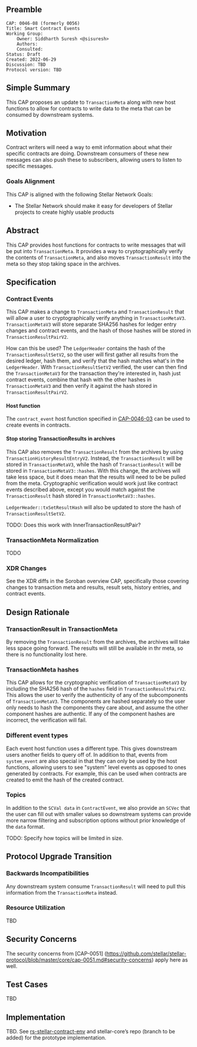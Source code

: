 ## Preamble

```
CAP: 0046-08 (formerly 0056)
Title: Smart Contract Events
Working Group:
    Owner: Siddharth Suresh <@sisuresh>
    Authors:
    Consulted:
Status: Draft
Created: 2022-06-29
Discussion: TBD
Protocol version: TBD
```

## Simple Summary
This CAP proposes an update to `TransactionMeta` along with new host functions
to allow for contracts to write data to the meta that can be consumed by
downstream systems.

## Motivation
Contract writers will need a way to emit information about what their specific
contracts are doing. Downstream consumers of these new messages can also push
these to subscribers, allowing users to listen to specific messages.

### Goals Alignment
This CAP is aligned with the following Stellar Network Goals:
* The Stellar Network should make it easy for developers of Stellar projects to create highly usable products

## Abstract
This CAP provides host functions for contracts to write messages that will be put
into `TransactionMeta`. It provides a way to cryptographically verify the
contents of `TransactionMeta`, and also moves `TransactionResult` into the meta
so they stop taking space in the archives.

## Specification

### Contract Events
This CAP makes a change to `TransactionMeta` and `TransactionResult` that will allow
a user to cryptographically verify anything in `TransactionMetaV3`.
`TransactionMetaV3` will store separate SHA256 hashes for ledger entry changes and
contract events, and the hash of those hashes will be stored in `TransactionResultPairV2`.

How can this be used? The `LedgerHeader` contains the hash of the
`TransactionResultSetV2`, so the user will first gather all results from the desired
ledger, hash them, and verify that the hash matches what's in the `LedgerHeader`.
With `TransactionResultSetV2` verified, the user can then find the `TransactionMetaV3`
for the transaction they're interested in, hash just contract events, combine
that hash with the other hashes in `TransactionMetaV3` and then verify it against
the hash stored in `TransactionResultPairV2`.

#### Host function
The `contract_event` host function specified in [CAP-0046-03](./CAP-0046-03.md#context-host-functions)
can be used to create events in contracts.

#### Stop storing TransactionResults in archives
This CAP also removes the `TransactionResult` from the archives by using
`TransactionHistoryResultEntryV2`. Instead, the `TransactionResult` will be
stored in `TransactionMetaV3`, while the hash of `TransactionResult` will be
stored in `TransactionMetaV3::hashes`. With this change, the archives will take less
space, but it does mean that the results will need to be be pulled from the
meta. Cryptographic verification would work just like contract events described
above, except you would match against the `TransactionResult` hash stored in
`TransactionMetaV3::hashes`.

`LedgerHeader::txSetResultHash` will also be updated to store the hash of
`TransactionResultSetV2`.

TODO: Does this work with InnerTransactionResultPair?

### TransactionMeta Normalization
TODO

### XDR Changes

See the XDR diffs in the Soroban overview CAP, specifically those covering
changes to transaction meta and results, result sets, history entries, and
contract events.

## Design Rationale

### TransactionResult in TransactionMeta
By removing the `TransactionResult` from the archives, the archives will take
less space going forward. The results will still be available in thr meta, so
there is no functionality lost here.

### TransactionMeta hashes
This CAP allows for the cryptographic verification of `TransactionMetaV3` by
including the SHA256 hash of the `hashes` field in `TransactionResultPairV2`.
This allows the user to verify the authenticity of any of the subcomponents of
`TransactionMetaV3`. The components are hashed separately so the user only needs
to hash the components they care about, and assume the other component hashes
are authentic. If any of the component hashes are incorrect, the verification
will fail. 

### Different event types
Each event host function uses a different type. This gives downstream users
another fields to query off of. In addition to that, events from `system_event`
are also special in that they can only be used by the host functions, allowing
users to see "system" level events as opposed to ones generated by contracts.
For example, this can be used when contracts are created to emit the hash of the
created contract.

### Topics
In addition to the `SCVal data` in `ContractEvent`, we also provide an `SCVec`
that the user can fill out with smaller values so downstream systems can
provide more narrow filtering and subscription options without prior knowledge
of the `data` format.

TODO: Specify how topics will be limited in size.

## Protocol Upgrade Transition

### Backwards Incompatibilities
Any downstream system consume `TransactionResult` will need to pull this information from the `TransactionMeta` instead.

### Resource Utilization
TBD

## Security Concerns
The security concerns from [CAP-0051]
(https://github.com/stellar/stellar-protocol/blob/master/core/cap-0051.md#security-concerns)
apply here as well.

## Test Cases
TBD

## Implementation
TBD. See [rs-stellar-contract-env](https://github.com/stellar/rs-stellar-contract-env) and stellar-core’s repo (branch to be added) for the prototype implementation.
